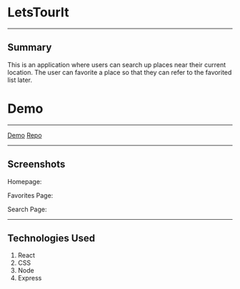 LetsTourIt
========
* * *



Summary
-------

This is an application where users can search up places near their current location. The user can favorite a place so that they can refer to the favorited list later. 

Demo
====
* * *

[Demo](https://letstourit.jennantran.vercel.app)
[Repo](https://github.com/jennantran/letstourit-app)

* * *

Screenshots
-----------

Homepage:


Favorites Page:


Search Page:


* * *

Technologies Used
-----------------
1. React
2. CSS
3. Node
4. Express
